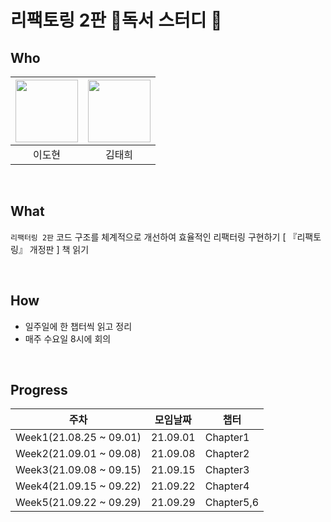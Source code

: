 # 리팩토링 2판 📖독서 스터디 📖

## Who

| [<img src="https://avatars.githubusercontent.com/ksmfou98" width="100">](https://github.com/ksmfou98) | [<img src="https://avatars.githubusercontent.com/godtaehee" width="100">](https://github.com/godtaehee) |
| :---------------------------------------------------------------------------------------------------: | :-----------------------------------------------------------------------------------------------------: |
|                                                이도현                                                 |                                                 김태희                                                  |

<br />

## What

`리팩터링 2판` 코드 구조를 체계적으로 개선하여 효율적인 리팩터링 구현하기 [ 『리팩토링』 개정판 ] 책 읽기

<br />

## How

- 일주일에 한 챕터씩 읽고 정리
- 매주 수요일 8시에 회의

<br />

## Progress

| 주차                    | 모임날짜 | 챕터     |
| ----------------------- | -------- | -------- |
| Week1(21.08.25 ~ 09.01) | 21.09.01 | Chapter1 |
| Week2(21.09.01 ~ 09.08) | 21.09.08 | Chapter2 |
| Week3(21.09.08 ~ 09.15) | 21.09.15 | Chapter3 |
| Week4(21.09.15 ~ 09.22) | 21.09.22 | Chapter4 |
| Week5(21.09.22 ~ 09.29) | 21.09.29 | Chapter5,6 |



